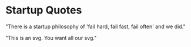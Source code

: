 # Startup Quotes

"There is a startup philosophy of 'fail hard, fail fast, fail often' and we did."

"This is an svg. You want all our svg."
